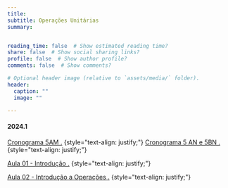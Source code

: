 ```yaml
---
title: 
subtitle: Operações Unitárias
summary: 


reading_time: false  # Show estimated reading time?
share: false  # Show social sharing links?
profile: false  # Show author profile?
comments: false  # Show comments?

# Optional header image (relative to `assets/media/` folder).
header:
  caption: ""
  image: ""

---
```


#### **2024.1**

<a href="https://docs.google.com/document/d/1tQf31bXK300JX2WMgAg2OCdZbxQeSSS6/edit?usp=sharing&ouid=105922777432800571653&rtpof=true&sd=true"> Cronograma 5AM .</a>
{style="text-align: justify;"}
<a href="https://docs.google.com/document/d/1EFJ5-UBCtzeRk29P8WxOUWw3d3pUqeZT/edit?usp=sharing&ouid=105922777432800571653&rtpof=true&sd=true"> Cronograma 5 AN e 5BN .</a>
{style="text-align: justify;"}

<a href="https://drive.google.com/file/d/1KQiBP2gQHLRuAvQsJHHqWrt8pWiktt7P/view?usp=sharing"> Aula 01 - Introdução .</a>
{style="text-align: justify;"}

<a href="https://drive.google.com/file/d/1LmEUVZoTygGfgXPdj6WdiG_NBpac8vx7/view?usp=sharing"> Aula 02 - Introdução a Operações .</a>
{style="text-align: justify;"}